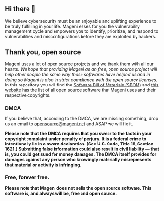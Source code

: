 ## Hi there 👋

We believe cybersecurity must be an enjoyable and uplifting experience to be truly fulfilling in your life. Mageni eases for you the vulnerability management cycle and empowers you to identify, prioritize, and respond to vulnerabilities and misconfigurations before they are exploited by hackers.

## Thank you, open source
Mageni uses a lot of open source projects and we thank them with all our hearts. *We hope that providing Mageni as an free, open source project will help other people the same way those softwares have helped us and in doing so Mageni is also in strict compliance with the open source licenses.* In this repository you will find the <a href="https://github.com/mageni/mageni/tree/master/sbom" target="_blank">Software Bill of Materials (SBOM)</a> and <a href="https://www.mageni.net/opensource" target="_blank">this website</a> has the list of all open source software that Mageni uses and their respective copyrights. 

### DMCA

If you believe that, according to the DMCA, we are missing something, drop us an email to opensource@mageni.net and ASAP we will fix it. 

**Please note that the DMCA requires that you swear to the facts in your copyright complaint under penalty of perjury. It is a federal crime to intentionally lie in a sworn declaration. (See U.S. Code, Title 18, Section 1621.) Submitting false information could also result in civil liability — that is, you could get sued for money damages. The DMCA itself provides for damages against any person who knowingly materially misrepresents that material or activity is infringing.**

### Free, forever free.

**Please note that Mageni does not sells the open source software. This software is, and always will be, free and open source.**

<!--

# About

🙋‍♀️ A short introduction - what is your organization all about?
🌈 Contribution guidelines - how can the community get involved?
👩‍💻 Useful resources - where can the community find your docs? Is there anything else the community should know?
🍿 Fun facts - what does your team eat for breakfast?
🧙 Remember, you can do mighty things with the power of [Markdown](https://docs.github.com/github/writing-on-github/getting-started-with-writing-and-formatting-on-github/basic-writing-and-formatting-syntax)
-->
